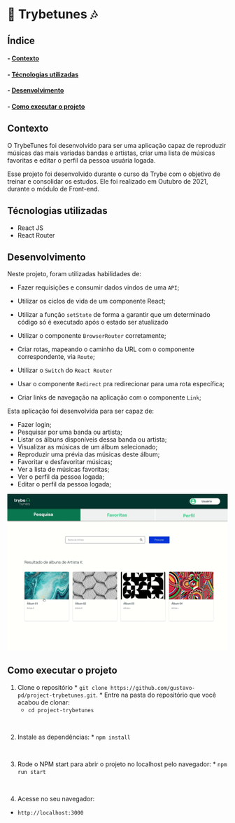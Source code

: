 <h1>🎵 Trybetunes 🎶</h1>

<h2>Índice</h2>
<h4>- <a href="#context">Contexto</a></h4>
<h4>- <a href="#tecnologies">Técnologias utilizadas</a></h4>
<h4>- <a href="#development">Desenvolvimento</a></h4>
<h4>- <a href="#howtouse">Como executar o projeto</a></h4>

<h2 id="context">Contexto</h2>

<p>O TrybeTunes foi desenvolvido para ser uma aplicação capaz de reproduzir músicas das mais variadas bandas e artistas, criar uma lista de músicas favoritas e editar o perfil da pessoa usuária logada.</p>
<p>Esse projeto foi desenvolvido durante o curso da Trybe com o objetivo de treinar e consolidar os estudos. Ele foi realizado em Outubro de 2021, durante o módulo de Front-end.</p>

<h2 id="tecnologies">Técnologias utilizadas</h2>

<ul>
  <li>React JS</li>
  <li>React Router</li>
</ul>

<h2 id="development">Desenvolvimento</h2>

Neste projeto, foram utilizadas habilidades de:

  * Fazer requisições e consumir dados vindos de uma `API`;

  * Utilizar os ciclos de vida de um componente React;

  * Utilizar a função `setState` de forma a garantir que um determinado código só é executado após o estado ser atualizado
  
  * Utilizar o componente `BrowserRouter` corretamente;

  * Criar rotas, mapeando o caminho da URL com o componente correspondente, via `Route`;

  * Utilizar o `Switch` do `React Router`

  * Usar o componente `Redirect` pra redirecionar para uma rota específica;

  * Criar links de navegação na aplicação com o componente `Link`;

Esta aplicação foi desenvolvida para ser capaz de:

  - Fazer login;
  - Pesquisar por uma banda ou artista;
  - Listar os álbuns disponíveis dessa banda ou artista;
  - Visualizar as músicas de um álbum selecionado;
  - Reproduzir uma prévia das músicas deste álbum;
  - Favoritar e desfavoritar músicas;
  - Ver a lista de músicas favoritas;
  - Ver o perfil da pessoa logada;
  - Editar o perfil da pessoa logada;

<img src="./public/requisito7.gif" alt="Trybetunes Homepage">


<h2 id="howtouse">Como executar o projeto</h2>

  1. Clone o repositório
    * `git clone https://github.com/gustavo-pd/project-trybetunes.git`.
    * Entre na pasta do repositório que você acabou de clonar:
      * `cd project-trybetunes`
</br>

  2. Instale as dependências:
    * `npm install`
</br>

  3. Rode o NPM start para abrir o projeto no localhost pelo navegador:
    * `npm run start`
</br>

  4. Acesse no seu navegador:
  * `http://localhost:3000`
</br>
